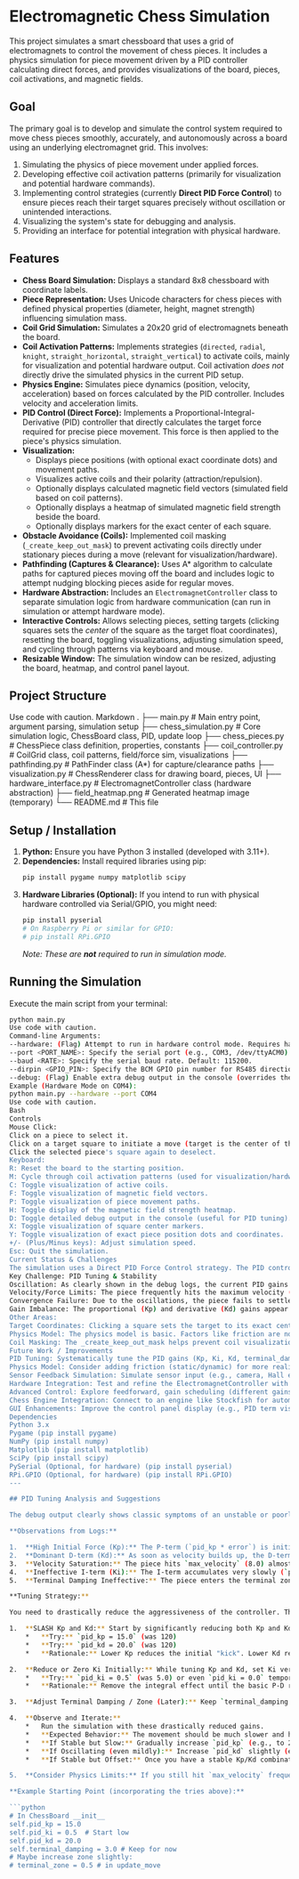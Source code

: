 # Electromagnetic Chess Simulation

This project simulates a smart chessboard that uses a grid of electromagnets to control the movement of chess pieces. It includes a physics simulation for piece movement driven by a PID controller calculating direct forces, and provides visualizations of the board, pieces, coil activations, and magnetic fields.

## Goal

The primary goal is to develop and simulate the control system required to move chess pieces smoothly, accurately, and autonomously across a board using an underlying electromagnet grid. This involves:
1.  Simulating the physics of piece movement under applied forces.
2.  Developing effective coil activation patterns (primarily for visualization and potential hardware commands).
3.  Implementing control strategies (currently **Direct PID Force Control**) to ensure pieces reach their target squares precisely without oscillation or unintended interactions.
4.  Visualizing the system's state for debugging and analysis.
5.  Providing an interface for potential integration with physical hardware.

## Features

*   **Chess Board Simulation:** Displays a standard 8x8 chessboard with coordinate labels.
*   **Piece Representation:** Uses Unicode characters for chess pieces with defined physical properties (diameter, height, magnet strength) influencing simulation mass.
*   **Coil Grid Simulation:** Simulates a 20x20 grid of electromagnets beneath the board.
*   **Coil Activation Patterns:** Implements strategies (`directed`, `radial`, `knight`, `straight_horizontal`, `straight_vertical`) to activate coils, mainly for visualization and potential hardware output. Coil activation *does not* directly drive the simulated physics in the current PID setup.
*   **Physics Engine:** Simulates piece dynamics (position, velocity, acceleration) based on forces calculated by the PID controller. Includes velocity and acceleration limits.
*   **PID Control (Direct Force):** Implements a Proportional-Integral-Derivative (PID) controller that directly calculates the target force required for precise piece movement. This force is then applied to the piece's physics simulation.
*   **Visualization:**
    *   Displays piece positions (with optional exact coordinate dots) and movement paths.
    *   Visualizes active coils and their polarity (attraction/repulsion).
    *   Optionally displays calculated magnetic field vectors (simulated field based on coil patterns).
    *   Optionally displays a heatmap of simulated magnetic field strength beside the board.
    *   Optionally displays markers for the exact center of each square.
*   **Obstacle Avoidance (Coils):** Implemented coil masking (`_create_keep_out_mask`) to prevent activating coils directly under stationary pieces during a move (relevant for visualization/hardware).
*   **Pathfinding (Captures & Clearance):** Uses A* algorithm to calculate paths for captured pieces moving off the board and includes logic to attempt nudging blocking pieces aside for regular moves.
*   **Hardware Abstraction:** Includes an `ElectromagnetController` class to separate simulation logic from hardware communication (can run in simulation or attempt hardware mode).
*   **Interactive Controls:** Allows selecting pieces, setting targets (clicking squares sets the *center* of the square as the target float coordinates), resetting the board, toggling visualizations, adjusting simulation speed, and cycling through patterns via keyboard and mouse.
*   **Resizable Window:** The simulation window can be resized, adjusting the board, heatmap, and control panel layout.

## Project Structure
Use code with caution.
Markdown
.
├── main.py # Main entry point, argument parsing, simulation setup
├── chess_simulation.py # Core simulation logic, ChessBoard class, PID, update loop
├── chess_pieces.py # ChessPiece class definition, properties, constants
├── coil_controller.py # CoilGrid class, coil patterns, field/force sim, visualizations
├── pathfinding.py # PathFinder class (A*) for capture/clearance paths
├── visualization.py # ChessRenderer class for drawing board, pieces, UI
├── hardware_interface.py # ElectromagnetController class (hardware abstraction)
├── field_heatmap.png # Generated heatmap image (temporary)
└── README.md # This file
## Setup / Installation

1.  **Python:** Ensure you have Python 3 installed (developed with 3.11+).
2.  **Dependencies:** Install required libraries using pip:
    ```bash
    pip install pygame numpy matplotlib scipy
    ```
3.  **Hardware Libraries (Optional):** If you intend to run with physical hardware controlled via Serial/GPIO, you might need:
    ```bash
    pip install pyserial
    # On Raspberry Pi or similar for GPIO:
    # pip install RPi.GPIO
    ```
    *Note: These are **not** required to run in simulation mode.*

## Running the Simulation

Execute the main script from your terminal:

```bash
python main.py
Use code with caution.
Command-line Arguments:
--hardware: (Flag) Attempt to run in hardware control mode. Requires hardware libraries and correct setup.
--port <PORT_NAME>: Specify the serial port (e.g., COM3, /dev/ttyACM0). Default: /dev/ttyUSB0.
--baud <RATE>: Specify the serial baud rate. Default: 115200.
--dirpin <GPIO_PIN>: Specify the BCM GPIO pin number for RS485 direction control. Default: None.
--debug: (Flag) Enable extra debug output in the console (overrides the default in ChessBoard.__init__).
Example (Hardware Mode on COM4):
python main.py --hardware --port COM4
Use code with caution.
Bash
Controls
Mouse Click:
Click on a piece to select it.
Click on a target square to initiate a move (target is the center of the square).
Click the selected piece's square again to deselect.
Keyboard:
R: Reset the board to the starting position.
M: Cycle through coil activation patterns (used for visualization/hardware).
C: Toggle visualization of active coils.
F: Toggle visualization of magnetic field vectors.
P: Toggle visualization of piece movement paths.
H: Toggle display of the magnetic field strength heatmap.
D: Toggle detailed debug output in the console (useful for PID tuning).
X: Toggle visualization of square center markers.
Y: Toggle visualization of exact piece position dots and coordinates.
+/- (Plus/Minus keys): Adjust simulation speed.
Esc: Quit the simulation.
Current Status & Challenges
The simulation uses a Direct PID Force Control strategy. The PID controller calculates the necessary force based on the piece's position error (distance to the target square center) and velocity. This force is directly applied in the physics simulation (piece.apply_force). The coil activation patterns (coil_controller.py) are primarily for visualization and potential hardware commands; they do not currently influence the simulated physics forces.
Key Challenge: PID Tuning & Stability
Oscillation: As clearly shown in the debug logs, the current PID gains (pid_kp = 120.0, pid_ki = 5.0, pid_kd = 120.0, terminal_damping = 3.0) lead to severe oscillations. The piece accelerates rapidly, overshoots the target, gets driven back forcefully by the derivative (D) term, overshoots again, and repeats.
Velocity/Force Limits: The piece frequently hits the maximum velocity (max_velocity = 8.0) and the calculated PID force often exceeds reasonable limits, indicating the controller is far too aggressive.
Convergence Failure: Due to the oscillations, the piece fails to settle near the target position. The stop condition (distance_to_target < stop_threshold and np.linalg.norm(current_vel) < velocity_threshold) is unlikely to be met smoothly.
Gain Imbalance: The proportional (Kp) and derivative (Kd) gains appear too high relative to the system's simulated mass and the desired smooth movement. The integral (Ki) gain is too low to effectively counteract steady-state error before oscillations dominate. The high Kd term, intended for damping, seems to be acting as a primary driver of the reversing force causing the oscillations.
Other Areas:
Target Coordinates: Clicking a square sets the target to its exact center (e.g., (3.0, 5.0) for square (3,5)). This is correctly implemented.
Physics Model: The physics model is basic. Factors like friction are not included, which might affect real-world behavior vs. simulation. The mass calculation could be reviewed.
Coil Masking: The _create_keep_out_mask helps prevent coil visualization/commands under stationary pieces, but its effectiveness might need tuning (keep_out_radius_coils).
Future Work / Improvements
PID Tuning: Systematically tune the PID gains (Kp, Ki, Kd, terminal_damping) to achieve stable, non-oscillatory convergence to the target. This is the highest priority. (See tuning suggestions below).
Physics Model: Consider adding friction (static/dynamic) for more realism, though this will further complicate tuning.
Sensor Feedback Simulation: Simulate sensor input (e.g., camera, Hall effect) and feed that position into the PID controller instead of the perfect simulation state.
Hardware Integration: Test and refine the ElectromagnetController with actual hardware.
Advanced Control: Explore feedforward, gain scheduling (different gains for different distances/pieces), or adaptive PID techniques.
Chess Engine Integration: Connect to an engine like Stockfish for automated play.
GUI Enhancements: Improve the control panel display (e.g., PID term visualization).
Dependencies
Python 3.x
Pygame (pip install pygame)
NumPy (pip install numpy)
Matplotlib (pip install matplotlib)
SciPy (pip install scipy)
PySerial (Optional, for hardware) (pip install pyserial)
RPi.GPIO (Optional, for hardware) (pip install RPi.GPIO)
---

## PID Tuning Analysis and Suggestions

The debug output clearly shows classic symptoms of an unstable or poorly tuned PID controller, specifically **excessive oscillation driven by overly high Kp and Kd gains**.

**Observations from Logs:**

1.  **High Initial Force (Kp):** The P-term (`pid_kp * error`) is initially very large, causing rapid acceleration.
2.  **Dominant D-term (Kd):** As soon as velocity builds up, the D-term (`-pid_kd * current_vel`) becomes extremely large and negative (or positive if velocity is negative), acting as a massive braking/reversing force. This is the primary cause of the overshoot and oscillation. The current Kd (120) is far too high for damping; it's actively destabilizing the system.
3.  **Velocity Saturation:** The piece hits `max_velocity` (8.0) almost immediately and repeatedly alternates between +8.0 and -8.0. This means the controller is constantly demanding forces beyond what the physics allows, further contributing to instability.
4.  **Ineffective I-term (Ki):** The I-term accumulates very slowly (`pid_ki = 5.0`) and has negligible effect compared to the huge P and D terms during the oscillations. It cannot correct the final offset because the system never settles.
5.  **Terminal Damping Ineffective:** The piece enters the terminal zone (`distance_to_target < 0.3`) while still moving at high velocity due to the oscillations. The added damping (`terminal_damping * current_vel * terminal_factor`) is insufficient to overcome the momentum and instability generated by the main PID terms.

**Tuning Strategy:**

You need to drastically reduce the aggressiveness of the controller. The goal is smooth damping, not violent reversals.

1.  **SLASH Kp and Kd:** Start by significantly reducing both Kp and Kd.
    *   **Try:** `pid_kp = 15.0` (was 120)
    *   **Try:** `pid_kd = 20.0` (was 120)
    *   **Rationale:** Lower Kp reduces the initial "kick". Lower Kd reduces the violent reaction to velocity, allowing it to act more like damping.

2.  **Reduce or Zero Ki Initially:** While tuning Kp and Kd, set Ki very low or even to zero to isolate the effects of P and D.
    *   **Try:** `pid_ki = 0.5` (was 5.0) or even `pid_ki = 0.0` temporarily.
    *   **Rationale:** Remove the integral effect until the basic P-D response is stable.

3.  **Adjust Terminal Damping / Zone (Later):** Keep `terminal_damping = 3.0` for now, but be prepared to adjust it *after* the main oscillations are gone. You might even increase the `terminal_zone = 0.5` so it activates slightly earlier.

4.  **Observe and Iterate:**
    *   Run the simulation with these drastically reduced gains.
    *   **Expected Behavior:** The movement should be much slower and hopefully more stable (less or no oscillation). It might not reach the target perfectly or might be very sluggish.
    *   **If Stable but Slow:** Gradually increase `pid_kp` (e.g., to 20, 25, 30...) until the response speed is acceptable *without* reintroducing significant overshoot/oscillation.
    *   **If Oscillating (even mildly):** Increase `pid_kd` slightly (e.g., to 25, 30...) to add more damping. *Avoid* large increases in Kd, as that was the original problem. Find the balance between Kp (speed) and Kd (damping).
    *   **If Stable but Offset:** Once you have a stable Kp/Kd combination where the piece gets *close* to the target and settles without oscillation (even if there's a small final offset), *then* start slowly increasing `pid_ki` (e.g., 0.5 -> 1.0 -> 1.5...) This will help eliminate the steady-state error. Add Ki *very* gradually, as too much Ki can cause slow oscillations or overshoot (integral windup). Keep `pid_integral_max` to prevent extreme windup.

5.  **Consider Physics Limits:** If you still hit `max_velocity` frequently even with lower gains, consider if the limit itself is too low or if the simulated mass is too small (making the piece too easy to accelerate). You could try increasing the `mass` calculation factor in `apply_force` temporarily.

**Example Starting Point (incorporating the tries above):**

```python
# In ChessBoard __init__
self.pid_kp = 15.0
self.pid_ki = 0.5  # Start low
self.pid_kd = 20.0
self.terminal_damping = 3.0 # Keep for now
# Maybe increase zone slightly:
# terminal_zone = 0.5 # in update_move